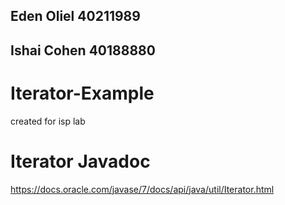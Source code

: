 ## Eden Oliel 40211989 
## Ishai Cohen 40188880

# Iterator-Example
created for isp lab

# Iterator Javadoc
https://docs.oracle.com/javase/7/docs/api/java/util/Iterator.html
